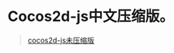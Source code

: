 # Cocos2d-js中文压缩版。
> [cocos2d-js未压缩版](https://github.com/Saber2pr/HouseBlocks/tree/master/HouseBlocks-current)

